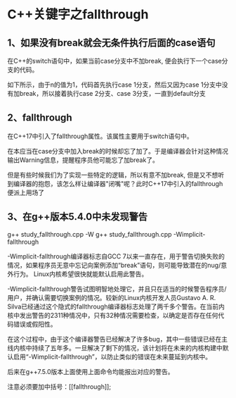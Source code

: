 # C++关键字之fallthrough

## 1、如果没有break就会无条件执行后面的case语句

在C++的switch语句中，如果当前case分支中不加break, 便会执行下一个case分支的代码。

如下所示，由于n的值为1，代码首先执行case 1分支，然后又因为case 1分支中没有加break，所以接着执行case 2分支、case 3分支，一直到default分支

## 2、fallthrough
在C++17中引入了fallthrough属性。该属性主要用于switch语句中。

在本应当在case分支中加入break的时候却忘了加了。于是编译器会针对这种情况输出Warning信息，提醒程序员他可能忘了加break了。

但是有些时候我们为了实现一些特定的逻辑，所以有意不加break, 但是又不想听到编译器的抱怨，该怎么样让编译器"闭嘴"呢？此时C++17中引入的fallthrough便派上用场了

## 3、在g++版本5.4.0中未发现警告
g++ study_fallthrough.cpp -W
g++ study_fallthrough.cpp -Wimplicit-fallthrough

-Wimplicit-fallthrough编译器标志自GCC 7以来一直存在，用于警告切换失败的情况，如果程序员无意中忘记向案例添加“break”语句，则可能导致潜在的nug/意外行为。 Linux内核希望很快就能默认启用此警告。

-Wimplicit-fallthrough警告试图明智地处理它，并且只在适当的时候警告程序员/用户，并确认需要切换案例的情况。较新的Linux内核开发人员Gustavo A. R. Silva已经通过这个隐式的fallthrough编译器标志处理了两千多个警告。在当前内核中发出警告的2311种情况中，只有32种情况需要检查，以确定是否存在任何代码错误或假阳性。

在这个过程中，由于这个编译器警告已经解决了许多bug，其中一些错误已经在主线内核中持续了五年多。一旦解决了剩下的情况，该计划将在未来的内核构建中默认启用“-Wimplicit-fallthrough”，以防止类似的错误在未来蔓延到内核中。

后来在g++7.5.0版本上面使用上面命令均能报出对应的警告。

注意必须要加中括号：[[fallthrough]];

